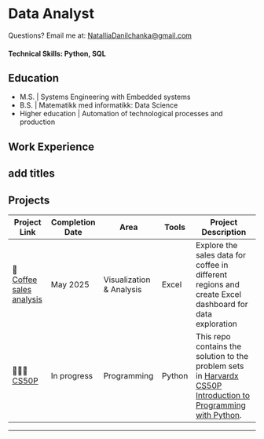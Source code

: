 # Data Analyst 

Questions? Email me at:
[NatalliaDanilchanka@gmail.com](mailto:NatalliaDanilchanka@gmail.com)

#### Technical Skills: Python, SQL

## Education
- M.S.     |  Systems Engineering with Embedded systems  		
- B.S.     |  Matematikk med informatikk: Data Science
- Higher education | Automation of technological processes and production

## Work Experience
**add titles**
- 


## Projects


| Project Link | Completion Date | Area | Tools | Project Description | 
|---|---|---|---|---|
| 🚗 [Coffee sales analysis](https://github.com/NatalliaDanilchanka/CS50_R) | May 2025 | Visualization & Analysis | Excel | Explore the sales data for coffee in different regions and create Excel dashboard for data exploration | 
| 👩🏻‍💻 [CS50P](https://github.com/NatalliaDanilchanka/CS50P/blob/main/README.md) | In progress | Programming | Python | This repo contains the solution to the problem sets in [Harvardx CS50P Introduction to Programming with Python](https://www.edx.org/course/cs50s-introduction-to-programming-with-python). |

***

<!--
**NatalliaDanilchanka/NatalliaDanilchanka** is a ✨ _special_ ✨ repository because its `README.md` (this file) appears on your GitHub profile.

Here are some ideas to get you started:

- 🔭 I’m currently working on ...
- 🌱 I’m currently learning ...
- 👯 I’m looking to collaborate on ...
- 🤔 I’m looking for help with ...
- 💬 Ask me about ...
- 📫 How to reach me: ...
- 😄 Pronouns: ...
- ⚡ Fun fact: ...
-->
